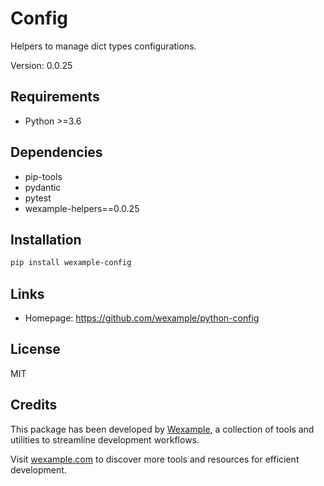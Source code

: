 # Config

Helpers to manage dict types configurations.

Version: 0.0.25

## Requirements

- Python >=3.6

## Dependencies

- pip-tools
- pydantic
- pytest
- wexample-helpers==0.0.25

## Installation

```bash
pip install wexample-config
```

## Links

- Homepage: https://github.com/wexample/python-config

## License

MIT
## Credits

This package has been developed by [Wexample](https://wexample.com), a collection of tools and utilities to streamline development workflows.

Visit [wexample.com](https://wexample.com) to discover more tools and resources for efficient development.